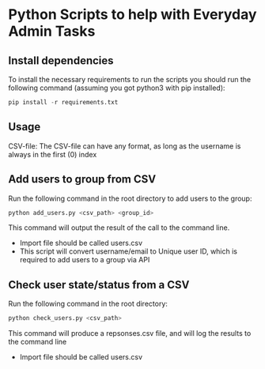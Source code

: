 # Python Scripts to help with Everyday Admin Tasks

## Install dependencies
To install the necessary requirements to run the scripts you should run the following command (assuming you got python3 with pip installed):
```py
pip install -r requirements.txt
```

## Usage
CSV-file: The CSV-file can have any format, as long as the username is always in the first (0) index

## Add users to group from CSV
Run the following command in the root directory to add users to the group: 
```py
python add_users.py <csv_path> <group_id>
```
This command will output the result of the call to the command line.

- Import file should be called users.csv
- This script will convert username/email to Unique user ID, which is required to add users to a group via API

## Check user state/status from a CSV

Run the following command in the root directory:
```py
python check_users.py <csv_path>
```
This command will produce a repsonses.csv file, and will log the results to the command line

- Import file should be called users.csv
